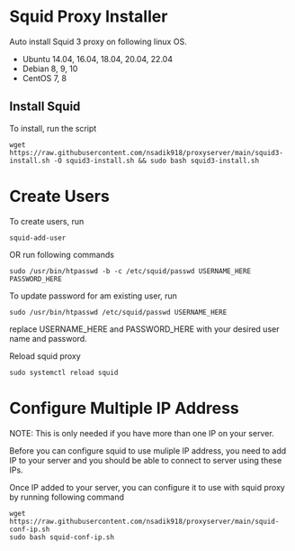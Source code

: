 # Squid Proxy Installer

 
Auto install Squid 3 proxy on following linux OS.

* Ubuntu 14.04, 16.04, 18.04, 20.04, 22.04
* Debian 8, 9, 10
* CentOS 7, 8


## Install Squid

To install, run the script

```
wget https://raw.githubusercontent.com/nsadik918/proxyserver/main/squid3-install.sh -O squid3-install.sh && sudo bash squid3-install.sh
```

 

# Create Users

To create users, run

```
squid-add-user
```

OR run following commands

```
sudo /usr/bin/htpasswd -b -c /etc/squid/passwd USERNAME_HERE PASSWORD_HERE
```

To update password for am existing user, run

```
sudo /usr/bin/htpasswd /etc/squid/passwd USERNAME_HERE
```

replace USERNAME_HERE and PASSWORD_HERE with your desired user name and password.

Reload squid proxy

```
sudo systemctl reload squid
```

# Configure Multiple IP Address

NOTE: This is only needed if you have more than one IP on your server.

Before you can configure squid to use muliple IP address, you need to add IP to your server and you should be able to connect to server using these IPs.

Once IP added to your server, you can configure it to use with squid proxy by running following command

```
wget https://raw.githubusercontent.com/nsadik918/proxyserver/main/squid-conf-ip.sh
sudo bash squid-conf-ip.sh
```

 